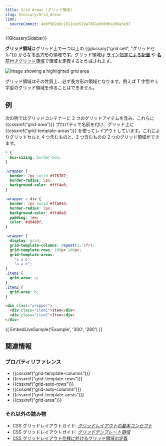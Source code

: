 ```yaml
---
title: Grid Areas (グリッド領域)
slug: Glossary/Grid_Areas
l10n:
  sourceCommit: 4a9f9d2e9c1811ce3519a7061e906db9200a5e97
---
```


{{GlossarySidebar}}

**グリッド領域**はグリッド上で一つ以上の {{glossary("grid cell", "グリッドセル")}} からなる長方形の領域です。グリッド領域は [ライン指定による配置](/ja/docs/Web/CSS/CSS_Grid_Layout/Line-based_Placement_with_CSS_Grid) や [名前付きグリッド領域](/ja/docs/Web/CSS/CSS_Grid_Layout/Grid_Template_Areas)で領域を定義すると作成されます。

![Image showing a highlighted grid area](1_grid_area.png)

グリッド領域はその性質上、必ず長方形の領域となります。例えば T 字型や L 字型のグリッド領域を作ることはできません。

## 例

次の例ではグリッドコンテナーに 2 つのグリッドアイテムを含み、これらに {{cssxref("grid-area")}} プロパティで名前を付け、グリッド上に {{cssxref("grid-template-areas")}} を使ってレイアウトしています。これによりグリッドセルと 4 つ含むものと、2 つ含むものの 2 つのグリッド領域ができます。

```css hidden
* {
  box-sizing: border-box;
}

.wrapper {
  border: 2px solid #f76707;
  border-radius: 5px;
  background-color: #fff4e6;
}

.wrapper > div {
  border: 2px solid #ffa94d;
  border-radius: 5px;
  background-color: #ffd8a8;
  padding: 1em;
  color: #d9480f;
}
```

```css
.wrapper {
  display: grid;
  grid-template-columns: repeat(3, 1fr);
  grid-template-rows: 100px 100px;
  grid-template-areas:
    "a a b"
    "a a b";
}
.item1 {
  grid-area: a;
}
.item2 {
  grid-area: b;
}
```

```html
<div class="wrapper">
  <div class="item1">Item</div>
  <div class="item2">Item</div>
</div>
```

{{ EmbedLiveSample('Example', '300', '280') }}

## 関連情報

### プロパティリファレンス

- {{cssxref("grid-template-columns")}}
- {{cssxref("grid-template-rows")}}
- {{cssxref("grid-auto-rows")}}
- {{cssxref("grid-auto-columns")}}
- {{cssxref("grid-template-areas")}}
- {{cssxref("grid-area")}}

### それ以外の読み物

- CSS グリッドレイアウトガイド: _[グリッドレイアウトの基本コンセプト](/ja/docs/Web/CSS/CSS_Grid_Layout/Basic_Concepts_of_Grid_Layout)_
- CSS グリッドレイアウトガイド: _[グリッドテンプレート領域](/ja/docs/Web/CSS/CSS_Grid_Layout/Grid_Template_Areas)_
- [CSS グリッドレイアウト仕様に於けるグリッド領域の定義](https://drafts.csswg.org/css-grid/#grid-area-concept)
